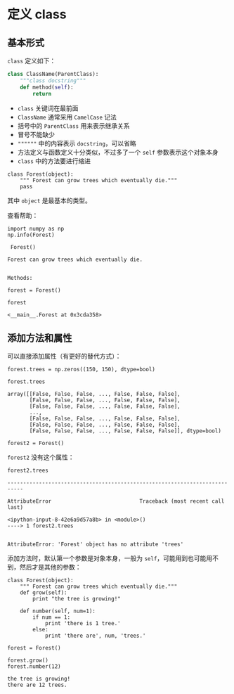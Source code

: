 # 定义 class

## 基本形式

`class` 定义如下：
```python
class ClassName(ParentClass):
    """class docstring"""
    def method(self):
        return
```

- `class` 关键词在最前面
- `ClassName` 通常采用 `CamelCase` 记法
- 括号中的 `ParentClass` 用来表示继承关系
- 冒号不能缺少
- `""""""` 中的内容表示 `docstring`，可以省略
- 方法定义与函数定义十分类似，不过多了一个 `self` 参数表示这个对象本身
- `class` 中的方法要进行缩进


```
class Forest(object):
    """ Forest can grow trees which eventually die."""
    pass
```

其中 `object` 是最基本的类型。

查看帮助：


```
import numpy as np
np.info(Forest)
```

     Forest()
    
    Forest can grow trees which eventually die.
    
    
    Methods:
    
    


```
forest = Forest()
```


```
forest
```




    <__main__.Forest at 0x3cda358>



## 添加方法和属性

可以直接添加属性（有更好的替代方式）：


```
forest.trees = np.zeros((150, 150), dtype=bool)
```


```
forest.trees
```




    array([[False, False, False, ..., False, False, False],
           [False, False, False, ..., False, False, False],
           [False, False, False, ..., False, False, False],
           ..., 
           [False, False, False, ..., False, False, False],
           [False, False, False, ..., False, False, False],
           [False, False, False, ..., False, False, False]], dtype=bool)




```
forest2 = Forest()
```

`forest2` 没有这个属性：


```
forest2.trees
```


    ---------------------------------------------------------------------------

    AttributeError                            Traceback (most recent call last)

    <ipython-input-8-42e6a9d57a8b> in <module>()
    ----> 1 forest2.trees
    

    AttributeError: 'Forest' object has no attribute 'trees'


添加方法时，默认第一个参数是对象本身，一般为 `self`，可能用到也可能用不到，然后才是其他的参数：


```
class Forest(object):
    """ Forest can grow trees which eventually die."""
    def grow(self):
        print "the tree is growing!"
        
    def number(self, num=1):
        if num == 1:
            print 'there is 1 tree.'
        else:
            print 'there are', num, 'trees.'
```


```
forest = Forest()

forest.grow()
forest.number(12)
```

    the tree is growing!
    there are 12 trees.
    
